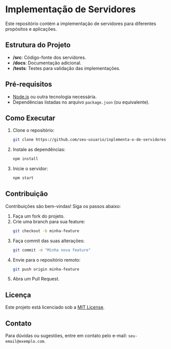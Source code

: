 # Implementação de Servidores

Este repositório contém a implementação de servidores para diferentes propósitos e aplicações.

## Estrutura do Projeto

- **/src**: Código-fonte dos servidores.
- **/docs**: Documentação adicional.
- **/tests**: Testes para validação das implementações.

## Pré-requisitos

- [Node.js](https://nodejs.org/) ou outra tecnologia necessária.
- Dependências listadas no arquivo `package.json` (ou equivalente).

## Como Executar

1. Clone o repositório:
    ```bash
    git clone https://github.com/seu-usuario/inplementa-o-de-servidores.git
    ```
2. Instale as dependências:
    ```bash
    npm install
    ```
3. Inicie o servidor:
    ```bash
    npm start
    ```

## Contribuição

Contribuições são bem-vindas! Siga os passos abaixo:

1. Faça um fork do projeto.
2. Crie uma branch para sua feature:
    ```bash
    git checkout -b minha-feature
    ```
3. Faça commit das suas alterações:
    ```bash
    git commit -m "Minha nova feature"
    ```
4. Envie para o repositório remoto:
    ```bash
    git push origin minha-feature
    ```
5. Abra um Pull Request.

## Licença

Este projeto está licenciado sob a [MIT License](LICENSE).

## Contato

Para dúvidas ou sugestões, entre em contato pelo e-mail: `seu-email@exemplo.com`.
